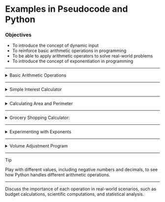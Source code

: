 # Examples in Pseudocode and Python

### Objectives ###

- To introduce the concept of dynamic input
- To reinforce basic arithmetic operations in programming
- To be able to apply arithmetic operators to solve real-world problems
- To introduce the concept of exponentiation in programming

---

<details>

<summary>Basic Arithmetic Operations</summary>

Write a program to calculate and print the result of various arithmetic operations between two numbers input by the user.

``` 
Input:
  - Prompt the user to enter the first number (`num1`).
  - Prompt the user to enter the second number (`num2`).
    
Processing and Output:
  - Perform the following arithmetic operations:
  - Addition:
    - Calculate `num1 + num2`.
    - Display the result of the addition.
  - Subtraction:
    - Calculate `num1 - num2`.
    - Display the result of the subtraction.
  - Multiplication:
    - Calculate `num1 * num2`.
    - Display the result of the multiplication.
  - Division:
    - Check if `num2` is not zero.
    - If true, calculate `num1 / num2` and display the result.
    - If false, display an error message for division by zero.
  ```

  <details>
    
  <summary>Python Code</summary>
        
  ```python
  # Basic Arithmetic Operations
       
  # Input: Request two numbers from the user
  num1 = float(input("Enter first number: "))
  num2 = float(input("Enter second number: "))

  # Task: Perform arithmetic operations using the input numbers
  # Addition
  addition = num1 + num2
  print(f"Addition of {num1} and {num2} is {addition}")
        
  # Subtraction
  subtraction = num1 - num2
  print(f"Subtraction of {num2} from {num1} is {subtraction}")
        
  # Multiplication
  multiplication = num1 * num2
  print(f"Multiplication of {num1} and {num2} is {multiplication}")
        
  # Division
  # Note: Include error handling for division by zero
  if num2 != 0:
    division = num1 / num2
    print(f"Division of {num1} by {num2} is {division}")
  else:
    print("Error: Division by zero is not allowed.")
            
  ```
  
  </details>

</details>

---

<details>
  
  <summary>Simple Interest Calculator</summary>
  
  Create a program that calculates simple interest given principal, rate of interest, and time.
  
  ```
  # Pseudocode to calculate simple interest

  # Request the principal, rate of interest, and time from the user
  output "Enter the principal amount: "
  input PRINCIPAL
  output "Enter the rate of interest (as a decimal): "
  input RATE
  output "Enter the time in years: "
  input TIME
  
  # Calculate the simple interest using the formula: Interest = Principal * Rate * Time
  INTEREST = PRINCIPAL * RATE * TIME
  
  # Display the calculated interest
  output "The simple interest is: ", INTEREST

  ```
  
  <details>
    <summary>Python Code</summary>
    
  ```python
  # Simple Interest Calculator
  
  # Step 1: Get input values
  principal = float(input("Enter the principal amount: "))
  rate = float(input("Enter the rate of interest (as a percentage, for example, enter 7 for 7%): ")) / 100
  time = float(input("Enter the time in years: "))
  
  # Step 2: Calculate simple interest
  interest = principal * rate * time
  
  # Print the simple interest formatted to two decimal places
  print(f"The simple interest is: {interest:.2f}")

  ```
  </details>

</details>

---

<details>

<summary>Calculating Area and Perimeter</summary>

  Create a program to calculate the area and perimeter of a rectangle. The length and width of the rectangle should be provided by the user.
  
  ```
  Input:
    - Prompt the user to enter the length of the rectangle (`length`).
    - Prompt the user to enter the width of the rectangle (`width`).
  
  Processing and Output:** 
    - Calculate the area (`length * width`) and display it.
    - Calculate the perimeter (`2 * (length + width)`) and display it.
  ```

  <details>
    
   <summary>Python Code</summary>
   
   ```python
    # Calculating Area and Perimeter of a Rectangle
    
    # Input: Request the length and width of the rectangle from the user
    length = float(input("Enter the length of the rectangle: "))
    width = float(input("Enter the width of the rectangle: "))
    
    # Task: Calculate the area and perimeter
    # Area calculation
    area = length * width
    print(f"The area of the rectangle is {area}")
    
    # Perimeter calculation
    perimeter = 2 * (length + width)
    print(f"The perimeter of the rectangle is {perimeter}")
  ```

  </details>

</details>

---

<details>

<summary>Grocery Shopping Calculator:</summary>

Imagine you're at the grocery store with a shopping list for making your favorite dish. You need to buy two essential ingredients: tomatoes and onions. To manage your budget efficiently, you decide to calculate the total cost for these items before heading to the cashier.

```plaintext
  # Initialize variables
  PRICE_TOMATOES = 0.0
  PRICE_ONIONS = 0.0
  NUMBER_OF_FRIENDS = 0
    
  # Input
  output "Enter the price of tomatoes: "
  input PRICE_TOMATOES
  output "Enter the price of onions: "
  input PRICE_ONIONS
  output "Enter the number of friends sharing the onions: "
  input NUMBER_OF_FRIENDS
    
  # Processing and Output
  # Total Cost Calculation
  TOTAL_COST = PRICE_TOMATOES + PRICE_ONIONS
  output "Total cost for tomatoes and onions is " & TOTAL_COST
    
  # Difference in Cost
  COST_DIFFERENCE = PRICE_TOMATOES - PRICE_ONIONS
  output "Difference in cost between tomatoes and onions is " & COST_DIFFERENCE
    
  # Cost of Buying Multiple Packs
  MULTIPLE_PACKS_COST = PRICE_TOMATOES * 3  # Assuming buying 3 packs of tomatoes
  output "Cost for 3 packs of tomatoes is " & MULTIPLE_PACKS_COST
    
  # Price per Onion if a pack is shared among friends
  IF NUMBER_OF_FRIENDS ≠ 0 THEN
    PRICE_PER_ONION = PRICE_ONIONS / NUMBER_OF_FRIENDS
    output "Price per onion when shared among friends is " & PRICE_PER_ONION
  ELSE
    output "Error: Number of friends cannot be zero for division."
  ENDIF
```

  <details>
  
  <summary>Python Code</summary>
    
  ```python
  # Input:
  price_tomatoes = float(input("Enter the price of tomatoes: "))
  price_onions = float(input("Enter the price of onions: "))
    
  # Processing and Output:
  # Total Cost Calculation:
  total_cost = price_tomatoes + price_onions
  print(f"The total cost for tomatoes and onions is {total_cost}")
    
  # Difference in Cost:
  cost_difference = price_tomatoes - price_onions
  print(f"The difference in cost between tomatoes and onions is {cost_difference}")
    
  # Cost of Buying Multiple Packs:
  multiple_packs_cost = price_tomatoes * 3
  print(f"The cost for 3 packs of tomatoes is {multiple_packs_cost}")
    
  # Price per Onion if a pack is shared among friends:
  number_of_friends = int(input("Enter the number of friends sharing the onions: "))
  if number_of_friends != 0:
    price_per_onion = price_onions / number_of_friends
    print(f"The price per onion when shared among friends is {price_per_onion}")
  else:
    print("Error: Number of friends cannot be zero for division.")
  ```

  </details>
  
</details>

---

<details>

<summary>Experimenting with Exponents</summary>

  Write a program where the user enters a base number and an exponent, and the program calculates the power.
  
  ```
  Input:
    - Prompt the user to enter the base number (`base`).
    - Prompt the user to enter the exponent (`exponent`).
  
  Processing and Output:** 
    - Calculate the power (`base` raised to the `exponent`).
    - Display the result.
  ```

  <details>
   <summary>Python Code</summary>
    
   ```python
   # Calculating Powers
    
   # Input: Request a base number and an exponent from the user
   base = float(input("Enter the base number: "))
   exponent = int(input("Enter the exponent: "))
    
   # Task: Calculate the power
   power = base ** exponent
   print(f"{base} to the power of {exponent} is {power}")
   ```
  </details>
  
</details>

---

<details>
  <summary>Volume Adjustment Program</summary>

  Imagine you're a sound engineer working on a new music track. You need to adjust the volume levels during different segments of the track. You decide to use the concept of exponents to increase or decrease the volume exponentially during certain parts.
  
  ```plaintext
    # Initialize variables
    BASE_VOLUME = 0.0
    VOLUME_EXPONENT = 0
    # Input
    output "Enter the base volume level: "
    input BASE_VOLUME
    output "Enter the exponent to adjust the volume: "
    input VOLUME_EXPONENT
    
    # Processing and Output
    # Volume Adjustment
    ADJUSTED_VOLUME = BASE_VOLUME ^ VOLUME_EXPONENT
    output "The new volume level is " & ADJUSTED_VOLUME
  ```
  
  **In this pseudocode**:
  - We initialize `BASE_VOLUME` and `VOLUME_EXPONENT` to their default values.
  - We prompt the user for input and store the responses in the corresponding variables.
  - We calculate the `ADJUSTED_VOLUME` by raising `BASE_VOLUME` to the power of `VOLUME_EXPONENT` using the '^' symbol for exponentiation.
  - We display the `ADJUSTED_VOLUME` as the new volume level.

  <details>
    <summary>Python Code</summary>
    
  ```python
    # Input:
    base_volume = float(input("Enter the base volume level: "))
    volume_exponent = int(input("Enter the exponent to adjust the volume: "))
    
    # Processing and Output:
    # Volume Adjustment:
    adjusted_volume = base_volume ** volume_exponent
    print(adjusted_volume)

  ```

  </details>

</details>

---

> [!TIP]
> Play with different values, including negative numbers and decimals, to see how Python handles different arithmetic operations.

---

Discuss the importance of each operation in real-world scenarios, such as budget calculations, scientific computations, and statistical analysis.

